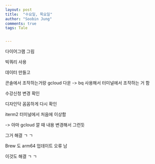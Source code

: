 ```yaml
---
layout: post
title:  "수요일, 목요일"
author: "Soobin Jung"
comments: true
tags: Tale


---
```


다이어그램 그림

빅쿼리 사용 

데이터 만들고

콘솔에서 조작하는거랑 gcloud 다운 -> bq 사용해서 터미널에서 조작하는 거 함

수강신청 변경 확인

디자인닥 꼼꼼하게 다시 확인



iterm2 터미널에서 처음에 이상함

-> 아마 gcloud 깔 때 내용 변경해서 그런듯

그거 해결 ㄱ ㄱ 

Brew 도 arm64 업데이트 오류 남 

이것도 해결 ㄱ ㄱ 

